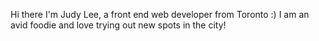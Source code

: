 Hi there I'm Judy Lee, a front end web developer from Toronto :) I am an avid foodie and love trying out new spots in the city!
<!---
juds-lee/juds-lee is a ✨ special ✨ repository because its `README.md` (this file) appears on your GitHub profile.
You can click the Preview link to take a look at your changes.
--->

